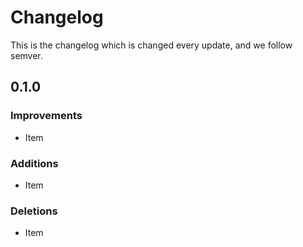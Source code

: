 # Changelog

This is the changelog which is changed every update, and we follow semver.

## 0.1.0

### Improvements

- Item

### Additions

- Item

### Deletions

- Item